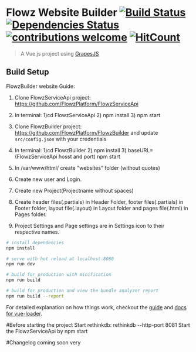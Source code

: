 # Flowz Website Builder [![Build Status](https://travis-ci.org/FlowzPlatform/website-builder.svg?branch=master)](https://travis-ci.org/FlowzPlatform/website-builder) [![Dependencies Status](https://david-dm.org/FlowzPlatform/website-builder.svg)](https://david-dm.org/FlowzPlatform/website-builder.svg) [![contributions welcome](https://img.shields.io/badge/contributions-welcome-brightgreen.svg?style=flat)](https://github.com/FlowzPlatform/website-builder/issues) [![HitCount](http://hits.dwyl.io/FlowzPlatform/website-builder.svg)](http://hits.dwyl.io/FlowzPlatform/website-builder)


> A Vue.js project using [GrapesJS](https://github.com/artf/grapesjs)

## Build Setup

FlowzBuilder website Guide:

1. Clone FlowzServiceApi project: https://github.com/FlowzPlatform/FlowzServiceApi

2. In terminal: 1)cd FlowzServiceApi 2) npm install 3) npm start

3. Clone FlowzBuilder project: https://github.com/FlowzPlatform/FlowzBuilder and update `src/config.json` with your credentials

4. In terminal: 1)cd FlowzBuilder 2) npm install 3) baseURL=(FlowzServiceApi hosst and port) npm start

5. In /var/www/html/ create "websites" folder (without quotes)

6. Create new user and Login.   

7. Create new Project(Projectname without spaces)

8. Create header files(.partials) in Header Folder, footer files(.partials) in Footer folder, layout file(.layout) in Layout folder and pages file(.html) in Pages folder.

9. Project Settings and Page settings are in Settings icon to their respective names.

``` bash
# install dependencies
npm install

# serve with hot reload at localhost:8080
npm run dev

# build for production with minification
npm run build

# build for production and view the bundle analyzer report
npm run build --report
```

For detailed explanation on how things work, checkout the [guide](http://vuejs-templates.github.io/webpack/) and [docs for vue-loader](http://vuejs.github.io/vue-loader).


#Before starting the project
Start rethinkdb: rethinkdb --http-port 8081
Start the FlowzServiceApi by npm start

#Changelog
coming soon very

